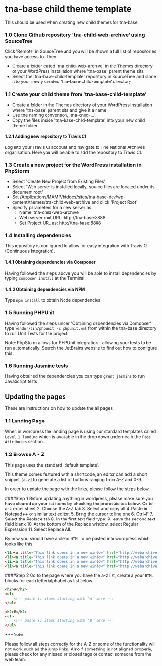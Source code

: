 # tna-base child theme template

This should be used when creating new child themes for tna-base

### 1.0 Clone Github repository 'tna-child-web-archive' using SourceTree

Click 'Remote' in SourceTree and you will be shown a full list of repositories you have access to. Then:

* Create a folder called 'tna-child-web-archive' in the Themes directory of your WordPress installation where 'tna-base' parent theme sits
* Select the 'tna-base-child-template' repository in SourceTree and clone it to your newly created 'tna-base-child-template' directory

### 1.1 Create your child theme from 'tna-base-child-template'

* Create a folder in the Themes directory of your WordPress installation where 'tna-base' parent sits and give it a name
* Use the naming convention, 'tna-child-...'
* Copy the files inside 'tna-base-child-template' into your new child theme folder

#### 1.2.1 Adding new repository to Travis CI

Log into your Travis CI account and navigate to The National Archives organisation. Here you will be able to add the repository to Travis CI. 

### 1.3 Create a new project for the WordPress installation in PhpStorm

* Select 'Create New Project from Existing Files'
* Select 'Web server is installed locally, source files are located under its document root'
* Set /Applications/MAMP/htdocs/sites/tna-base-dev/wp-content/themes/tna-child-web-archive and click 'Project Root'
* Specify parameters for a new server as:
  * Name: tna-child-web-archive
  * Web server root URL: http://tna-base:8888
  * Set Project URL as: http://tna-base:8888

### 1.4 Installing dependencies

This repository is configured to allow for easy integration with Travis CI (Continuous Integration).

#### 1.4.1 Obtaining dependencies via Composer

Having followed the steps above you will be able to install dependencies by typing ```composer install``` at the Terminal.

#### 1.4.2 Obtaining dependencies via NPM

Type ```npm install``` to obtain Node dependencies

### 1.5 Running PHPUnit

Having followed the steps under 'Obtaining dependencies via Composer' type ```vendor/bin/phpunit -c phpunit.xml``` from within the tna-base directory to run Unit Tests for the project.

Note: PhpStorm allows for PHPUnit integration - allowing your tests to be run automatically. Search the JetBrains website to find out how to configure this.

### 1.6 Running Jasmine tests

Having obtained the dependencies you can type ```grunt jasmine``` to run JavaScript tests

## Updating the pages
These are instructions on how to update the all pages.

### 1.1 Landing Page
When in wordpress the landing page is using our standard templates called `Level 1 landing` which is available in the drop down underneath the `Page Attributes` section.
 
### 1.2 Browse A - Z
This page uses the standard 'default template'.

This theme comes featured with a shortcode, an editor can add a short snippet `[a-z]` to generate a list of buttons ranging from A-Z and 0-9.

In order to update the page with the links, please follow the steps below.

####Step 1
Before updating anything in wordpress, please make sure you have cleared up your list items by checking the prerequisites below.
Go to a-z excel sheet
2. Choose the A-Z tab
3. Select and copy all
4. Paste in Notepad++ or similar text editor.
5. Bring the cursor to line one
6. Ctrl+F
7. Select the Replace tab
8. In the first text field type: <!--.*?--> 
9. leave the second text field blank
10. At the bottom of the Replace window, select Regular Expression
11. Select Replace All.

By now you should have a clean `HTML` to be pasted into wordpress which looks like this
```HTML
<li><a title="This link opens in a new window" href="http://webarchive.nationalarchives.gov.uk/*/http://www.abilityvability.co.uk/" target="_blank" rel="noopener noreferrer">Ability v Ability</a></li>
<li><a title="This link opens in a new window" href="http://webarchive.nationalarchives.gov.uk/*/http://www.aboutmyvote.co.uk/" target="_blank" rel="noopener noreferrer">About My Vote</a></li>
<li><a title="This link opens in a new window" href="http://webarchive.nationalarchives.gov.uk/*/https://academyschools.blog.gov.uk/" target="_blank" rel="noopener noreferrer">Academies and free schools - GOV.UK Blog</a></li>
<li><a title="This link opens in a new window" href="http://webarchive.nationalarchives.gov.uk/*/http://virtual.nationalschool.gov.uk/AJC/Pages/HomePage.aspx" target="_blank" rel="noopener noreferrer">Academy for Justice Commissioning (http://virtual.nationalschool.gov.uk/AJC/Pages/HomePage.aspx)</a></li>
```

####Step 2
Go to the page where you have the a-z list, create a your `HTML` blocks for each letter/alphabet as list below.
```HTML
<h2>A</h2>
<ul>
    <!-- paste li items starting with 'A' here -->
</ul>

<h2>B</h2>
<ul>
    <!-- paste li items starting with 'B' here -->
</ul>
```

***Note

Please follow all steps correctly for the A-Z or some of the functionality will not work such as the jump links.
Also if something is not aligned properly, please check for any missed or closed tags or contact someone from the web team.